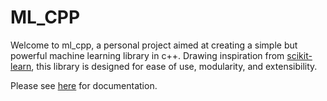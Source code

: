 # ML_CPP
Welcome to ml_cpp, a personal project aimed at creating a simple but powerful machine learning library in c++. Drawing inspiration from [scikit-learn](https://scikit-learn.org/stable/), this library is designed for ease of use, modularity, and extensibility.

Please see [here](https://github.com/WFERRIE/ml_cpp/tree/main/docs) for documentation.

